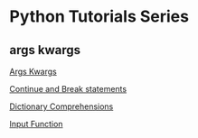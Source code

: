 # Python Tutorials Series

## args kwargs
[Args Kwargs](https://github.com/CodingMantras/PythonTutorials/tree/master/args_kwargs)

[Continue and Break statements](https://github.com/CodingMantras/PythonTutorials/tree/master/cont_break)

[Dictionary Comprehensions](https://github.com/CodingMantras/PythonTutorials/tree/master/cont_break)

[Input Function](https://github.com/CodingMantras/PythonTutorials/tree/master/input_tut)